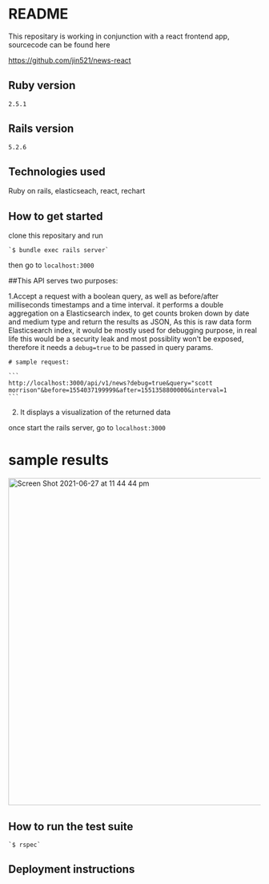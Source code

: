 # README

This repositary is working in conjunction with a react frontend app, sourcecode can be found here

https://github.com/jin521/news-react

## Ruby version

 `2.5.1`
 
## Rails version

 `5.2.6`

## Technologies used

 Ruby on rails, elasticseach, react, rechart


## How to get started

clone this repositary and run 
    
    `$ bundle exec rails server`
    
then go to `localhost:3000`


##This API serves two purposes:
    
1.Accept a request with a boolean query, as well as before/after milliseconds timestamps and a time      interval. it performs a double aggregation on a Elasticsearch index, to get counts broken down by date     and medium type and return the results as JSON, As this is raw data form Elasticsearch index, it would be mostly used for debugging purpose, in real life this would be a security leak and most possiblity won't be exposed, therefore it needs a `debug=true` to be passed in query params.


    # sample request: 

    ```
    http://localhost:3000/api/v1/news?debug=true&query="scott morrison"&before=1554037199999&after=1551358800000&interval=1
    ```
    

2. It displays a visualization of the returned data

once start the rails server, go to `localhost:3000`

# sample results 

<img width="652" alt="Screen Shot 2021-06-27 at 11 44 44 pm" src="https://user-images.githubusercontent.com/19368990/123546837-ae5d7900-d7a1-11eb-803e-7d2a21db0bcd.png">



## How to run the test suite

    `$ rspec`

## Deployment instructions